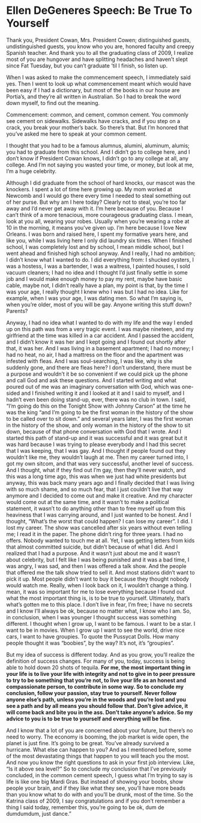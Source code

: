# Ellen DeGeneres Speech: Be True To Yourself

Thank you, President Cowan, Mrs. President Cowen; distinguished guests, undistinguished guests, you know who you are, honored faculty and creepy Spanish teacher. And thank you to all the graduating class of 2009, I realize most of you are hungover and have splitting headaches and haven’t slept since Fat Tuesday, but you can’t graduate ’til I finish, so listen up.

When I was asked to make the commencement speech, I immediately said yes. Then I went to look up what commencement meant which would have been easy if I had a dictionary, but most of the books in our house are Portia’s, and they’re all written in Australian. So I had to break the word down myself, to find out the meaning.

Commencement: common, and cement, common cement. You commonly see cement on sidewalks. Sidewalks have cracks, and if you step on a crack, you break your mother’s back. So there’s that. But I’m honored that you’ve asked me here to speak at your common cement.

I thought that you had to be a famous alumnus, alumini, aluminum, alumis; you had to graduate from this school. And I didn’t go to college here, and I don’t know if President Cowan knows, I didn’t go to any college at all, any college. And I’m not saying you wasted your time, or money, but look at me, I’m a huge celebrity.

Although I did graduate from the school of hard knocks, our mascot was the knockers. I spent a lot of time here growing up. My mom worked at Newcomb and I would go there every time I needed to steal something out of her purse. But why am I here today? Clearly not to steal, you’re too far away and I’d never get away with it. I’m here because of you. Because I can’t think of a more tenacious, more courageous graduating class. I mean, look at you all, wearing your robes. Usually when you’re wearing a robe at 10 in the morning, it means you’ve given up. I’m here because I love New Orleans. I was born and raised here, I spent my formative years here, and like you, while I was living here I only did laundry six times. When I finished school, I was completely lost and by school, I mean middle school, but I went ahead and finished high school anyway. And I really, I had no ambition; I didn’t know what I wanted to do. I did everything from: I shucked oysters, I was a hostess, I was a bartender, I was a waitress, I painted houses, I sold vacuum cleaners; I had no idea and I thought I’d just finally settle in some job and I would make enough money to pay my rent, maybe have basic cable, maybe not, I didn’t really have a plan, my point is that, by the time I was your age, I really thought I knew who I was but I had no idea. Like for example, when I was your age, I was dating men. So what I’m saying is, when you’re older, most of you will be gay. Anyone writing this stuff down? Parents?

Anyway, I had no idea what I wanted to do with my life and the way I ended up on this path was from a very tragic event. I was maybe nineteen, and my girlfriend at the time was killed in a car accident. And I passed the accident, and I didn’t know it was her and I kept going and I found out shortly after that, it was her. And I was living in a basement apartment; I had no money; I had no heat, no air, I had a mattress on the floor and the apartment was infested with fleas. And I was soul-searching, I was like, why is she suddenly gone, and there are fleas here? I don’t understand, there must be a purpose and wouldn’t it be so convenient if we could pick up the phone and call God and ask these questions. And I started writing and what poured out of me was an imaginary conversation with God, which was one-sided and I finished writing it and I looked at it and I said to myself, and I hadn’t even been doing stand-up, ever, there was no club in town. I said, “I’m going do this on the Tonight Show with Johnny Carson” at the time he was the king “and I’m going to be the first woman in the history of the show to be called over to sit down.” and several years later, I was the first woman in the history of the show, and only woman in the history of the show to sit down, because of that phone conversation with God that I wrote. And I started this path of stand-up and it was successful and it was great but it was hard because I was trying to please everybody and I had this secret that I was keeping, that I was gay. And I thought if people found out they wouldn’t like me, they wouldn’t laugh at me. Then my career turned into, I got my own sitcom, and that was very successful, another level of success. And I thought, what if they find out I’m gay, then they’ll never watch, and this was a long time ago, this was when we just had white presidents but anyway, this was back many years ago and I finally decided that I was living with so much shame, and so much fear, that I just couldn’t live that way anymore and I decided to come out and make it creative. And my character would come out at the same time, and it wasn’t to make a political statement, it wasn’t to do anything other than to free myself up from this heaviness that I was carrying around, and I just wanted to be honest. And I thought, “What’s the worst that could happen? I can lose my career”. I did. I lost my career. The show was cancelled after six years without even telling me; I read it in the paper. The phone didn’t ring for three years. I had no offers. Nobody wanted to touch me at all. Yet, I was getting letters from kids that almost committed suicide, but didn’t because of what I did. And I realized that I had a purpose. And it wasn’t just about me and it wasn’t about celebrity, but I felt like I was being punished and it was a bad time, I was angry, I was sad, and then I was offered a talk show. And the people that offered me the talk show tried to sell it. And most stations didn’t want to pick it up. Most people didn’t want to buy it because they thought nobody would watch me. Really, when I look back on it, I wouldn’t change a thing. I mean, it was so important for me to lose everything because I found out what the most important thing is, is to be true to yourself. Ultimately, that’s what’s gotten me to this place. I don’t live in fear, I’m free; I have no secrets and I know I’ll always be ok, because no matter what, I know who I am. So, in conclusion, when I was younger I thought success was something different. I thought when I grow up, I want to be famous. I want to be a star. I want to be in movies. When I grow up I want to see the world, drive nice cars, I want to have groupies. To quote the Pussycat Dolls. How many people thought it was “boobies”, by the way? It’s not, it’s “groupies”.

But my idea of success is different today. And as you grow, you’ll realize the definition of success changes. For many of you, today, success is being able to hold down 20 shots of tequila. **For me, the most important thing in your life is to live your life with integrity and not to give in to peer pressure to try to be something that you’re not, to live your life as an honest and compassionate person, to contribute in some way. So to conclude my conclusion, follow your passion, stay true to yourself. Never follow anyone else’s path, unless you’re in the woods and you’re lost and you see a path and by all means you should follow that. Don’t give advice, it will come back and bite you in the ass. Don’t take anyone’s advice. So my advice to you is to be true to yourself and everything will be fine.**

And I know that a lot of you are concerned about your future, but there’s no need to worry. The economy is booming, the job market is wide open, the planet is just fine. It’s going to be great. You’ve already survived a hurricane. What else can happen to you? And as I mentioned before, some of the most devastating things that happen to you will teach you the most. And now you know the right questions to ask in your first job interview. Like, “Is it above sea level?” So to conclude my conclusion that I’ve previously concluded, in the common cement speech, I guess what I’m trying to say is life is like one big Mardi Gras. But instead of showing your boobs, show people your brain, and if they like what they see, you’ll have more beads than you know what to do with and you’ll be drunk, most of the time. So the Katrina class of 2009, I say congratulations and if you don’t remember a thing I said today, remember this, you’re going to be ok, dum de dumdumdum, just dance.”
